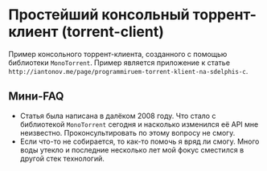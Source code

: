 # Простейший консольный торрент-клиент (torrent-client)

Пример консольного торрент-клиента, созданного с помощью библиотеки `MonoTorrent`. Пример является приложение к статье `http://iantonov.me/page/programmiruem-torrent-klient-na-sdelphis-c`.

## Мини-FAQ

* Статья была написана в далёком 2008 году. Что стало с библиотекой `MonoTorrent` сегодня и насколько изменился её API мне неизвестно. Проконсультировать по этому вопросу не смогу.
* Если что-то не собирается, то как-то помочь я вряд ли смогу. Много воды утекло и последние несколько лет мой фокус сместился в другой стек технологий.